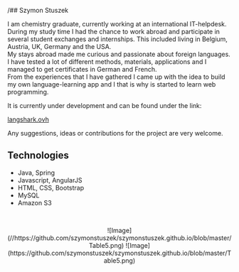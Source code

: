 /## Szymon Stuszek

I am chemistry graduate, currently working at an international IT-helpdesk. <br/>
During my study time I had the chance to work abroad and participate in several student exchanges and internships. This included living in Belgium, Austria, UK, Germany and the USA. <br/>
My stays abroad made me curious and passionate about foreign languages. I have tested a lot of different methods, materials, applications and  I managed to get certificates in German and French. <br/>
From the experiences that I have gathered I came up with the idea to build my own language-learning app and I that is why is started to learn web programming.

It is currently under development and can be found under the link: <br/>

[langshark.ovh](https://langshark.ovh) <br/>

Any suggestions, ideas or contributions for the project are very welcome. <br/>

## Technologies<br/>

- Java, Spring
- Javascript, AngularJS
- HTML, CSS, Bootstrap
- MySQL
- Amazon S3

<br/>
<p align="center">
  ![Image](//https://github.com/szymonstuszek/szymonstuszek.github.io/blob/master/Table5.png)
  ![Image](https://github.com/szymonstuszek/szymonstuszek.github.io/blob/master/Table5.png)
</p>
